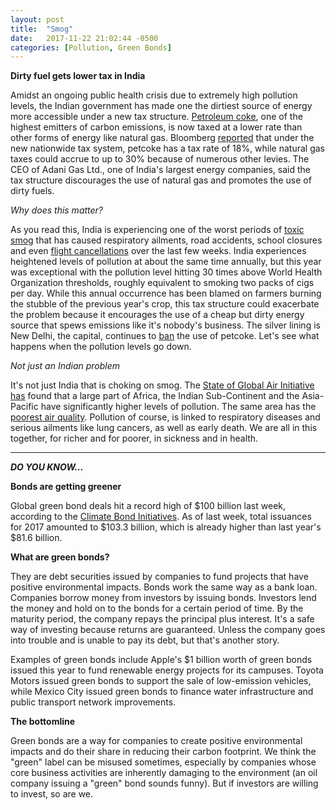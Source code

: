 ```yaml
---
layout: post
title:  "Smog"
date:   2017-11-22 21:02:44 -0500
categories: [Pollution, Green Bonds]
---
```


**Dirty fuel gets lower tax in India**

Amidst an ongoing public health crisis due to extremely high pollution levels, the Indian government has made one the dirtiest source of energy more accessible under a new tax structure.  [Petroleum coke](https://www.epa.gov/sites/production/files/2015-07/documents/emission-factors_2014.pdf), one of the highest emitters of carbon emissions, is now taxed at a lower rate than other forms of energy like natural gas. Bloomberg [reported](https://www.bloomberg.com/news/articles/2017-11-22/smog-choked-india-is-giving-the-filthiest-fuel-a-tax-advantage) that under the new nationwide tax system, petcoke has a tax rate of 18%, while natural gas taxes could accrue to up to 30% because of numerous other levies. The CEO of Adani Gas Ltd., one of India's largest energy companies, said the tax structure discourages the use of natural gas and promotes the use of dirty fuels.

*Why does this matter?*

As you read this, India is experiencing one of the worst periods of [toxic smog](https://www.nytimes.com/2017/11/08/world/asia/india-air-pollution.html) that has caused respiratory ailments, road accidents, school closures and even [flight cancellations](https://thewire.in/195106/delhi-air-pollution-public-health-emergency-says-ima-kejriwal-suggests-shutting-schools-days/) over the last few weeks. India experiences heightened levels of pollution at about the same time annually, but this year was exceptional with the pollution level hitting 30 times above World Health Organization thresholds, roughly equivalent to smoking two packs of cigs per day. While this annual occurrence has been blamed on farmers burning the stubble of the previous year's crop, this tax structure could exacerbate the problem because it encourages the use of a cheap but dirty energy source that spews emissions like it's nobody's business. The silver lining is New Delhi, the capital, continues to [ban](https://economictimes.indiatimes.com/news/politics-and-nation/supreme-court-upholds-ban-on-petroleum-coke-in-new-delhi-area/articleshow/61751665.cms) the use of petcoke. Let's see what happens when the pollution levels go down.

*Not just an Indian problem*

It's not just India that is choking on smog. The [State of Global Air Initiative has](https://www.stateofglobalair.org/air) found that a large part of Africa, the Indian Sub-Continent and the Asia-Pacific have significantly higher levels of pollution. The same area has the [poorest air quality](https://www.stateofglobalair.org/air/current). Pollution of course, is linked to respiratory diseases and serious ailments like lung cancers, as well as early death. We are all in this together, for richer and for poorer, in sickness and in health.

* * *

***DO YOU KNOW...***

**Bonds are getting greener**

Global green bond deals hit a record high of $100 billion last week, according to the [Climate Bond Initiatives](https://www.climatebonds.net/). As of last week, total issuances for 2017 amounted to $103.3 billion, which is already higher than last year's $81.6 billion.

**What are green bonds?**

They are debt securities issued by companies to fund projects that have positive environmental impacts. Bonds work the same way as a bank loan. Companies borrow money from investors by issuing bonds. Investors lend the money and hold on to the bonds for a certain period of time. By the maturity period, the company repays the principal plus interest. It's a safe way of investing because returns are guaranteed. Unless the company goes into trouble and is unable to pay its debt, but that's another story.

Examples of green bonds include Apple's $1 billion worth of green bonds issued this year to fund renewable energy projects for its campuses. Toyota Motors issued green bonds to support the sale of low-emission vehicles, while Mexico City issued green bonds to finance water infrastructure and public transport network improvements.

**The bottomline**

Green bonds are a way for companies to create positive environmental impacts and do their share in reducing their carbon footprint. We think the "green" label can be misused sometimes, especially by companies whose core business activities are inherently damaging to the environment (an oil company issuing a "green" bond sounds funny). But if investors are willing to invest, so are we.
